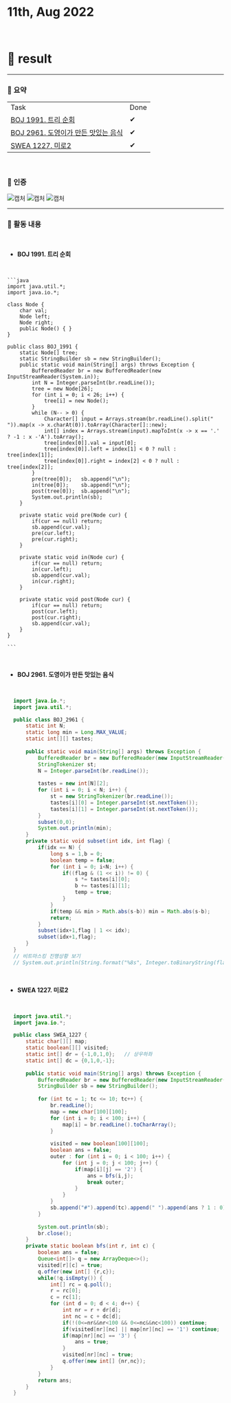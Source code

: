 # 11th, Aug 2022 
<br>

# 🍏 result
---

### 📜 **요약**

<table>
  <tr>
    <td>Task</td>
    <td>Done</td>
  </tr>
    <tr>
      <td><a href = "https://www.acmicpc.net/problem/1991">BOJ 1991. 트리 순회</td>
      <td>✔</td>
    </tr>
    <tr>
      <td><a href = "https://www.acmicpc.net/problem/2961">BOJ 2961. 도영이가 만든 맛있는 음식</td>
      <td>✔</td>
    </tr>
    <tr>
      <td><a href = "https://swexpertacademy.com/main/code/problem/problemDetail.do?contestProbId=AW8Wj7cqbY0DFAXN">SWEA 1227. 미로2</td>
      <td>✔</td>
    </tr>
</table>
<br>

### 📸 **인증**
![캡처](https://i.imgur.com/1cXpuKd.png)
![캡처](https://i.imgur.com/r6HbsZZ.png)
![캡처](https://i.imgur.com/vSbmaho.png)
<br>

---

### 📜 **활동 내용**
<br>

- **BOJ 1991. 트리 순회**
<br>

	```java
	import java.util.*;
	import java.io.*;

	class Node {
		char val;
		Node left;
		Node right;
		public Node() { }
	}

	public class BOJ_1991 {
		static Node[] tree;
		static StringBuilder sb = new StringBuilder();
		public static void main(String[] args) throws Exception {
			BufferedReader br = new BufferedReader(new InputStreamReader(System.in));
			int N = Integer.parseInt(br.readLine());
			tree = new Node[26];
			for (int i = 0; i < 26; i++) {
				tree[i] = new Node();
			}
			while (N-- > 0) {
				Character[] input = Arrays.stream(br.readLine().split(" ")).map(x -> x.charAt(0)).toArray(Character[]::new);
				int[] index = Arrays.stream(input).mapToInt(x -> x == '.' ? -1 : x -'A').toArray();
				tree[index[0]].val = input[0];
				tree[index[0]].left = index[1] < 0 ? null : tree[index[1]];
				tree[index[0]].right = index[2] < 0 ? null : tree[index[2]];
			}
			pre(tree[0]); 	sb.append("\n");
			in(tree[0]); 	sb.append("\n");
			post(tree[0]);	sb.append("\n");
			System.out.println(sb);
		}
		
		private static void pre(Node cur) {
			if(cur == null) return;
			sb.append(cur.val);
			pre(cur.left);
			pre(cur.right);
		}
		
		private static void in(Node cur) {
			if(cur == null) return;
			in(cur.left);
			sb.append(cur.val);
			in(cur.right);
		}
		
		private static void post(Node cur) {
			if(cur == null) return;
			post(cur.left);
			post(cur.right);
			sb.append(cur.val);
		}
	}

	```
<br>

- **BOJ 2961. 도영이가 만든 맛있는 음식**
<br>

  ```java
	import java.io.*;
	import java.util.*;

	public class BOJ_2961 {
		static int N;
		static long min = Long.MAX_VALUE;
		static int[][] tastes;
		
		public static void main(String[] args) throws Exception {
			BufferedReader br = new BufferedReader(new InputStreamReader(System.in));
			StringTokenizer st;
			N = Integer.parseInt(br.readLine());
			
			tastes = new int[N][2];
			for (int i = 0; i < N; i++) {
				st = new StringTokenizer(br.readLine());
				tastes[i][0] = Integer.parseInt(st.nextToken());
				tastes[i][1] = Integer.parseInt(st.nextToken());
			}
			subset(0,0);
			System.out.println(min);
		}
		private static void subset(int idx, int flag) {
			if(idx == N) {
				long s = 1,b = 0;
				boolean temp = false;
				for (int i = 0; i<N; i++) {
					if((flag & (1 << i)) != 0) {
						s *= tastes[i][0];
						b += tastes[i][1];
						temp = true;
					}
				}
				if(temp && min > Math.abs(s-b)) min = Math.abs(s-b);
				return;
			}
			subset(idx+1,flag | 1 << idx);
			subset(idx+1,flag);
		}
	}
	// 비트마스킹 진행상황 보기
	// System.out.println(String.format("%8s", Integer.toBinaryString(flag)).replace(" ", "0"));
  ```
<br>

- **SWEA 1227. 미로2**
<br>

  ```java
	import java.util.*;
	import java.io.*;

	public class SWEA_1227 {
		static char[][] map;
		static boolean[][] visited;
		static int[] dr = {-1,0,1,0};	// 상우하좌
		static int[] dc = {0,1,0,-1};
		
		public static void main(String[] args) throws Exception {
			BufferedReader br = new BufferedReader(new InputStreamReader(System.in));
			StringBuilder sb = new StringBuilder();
			
			for (int tc = 1; tc <= 10; tc++) {
				br.readLine();
				map = new char[100][100];
				for (int i = 0; i < 100; i++) {
					map[i] = br.readLine().toCharArray();
				}
				
				visited = new boolean[100][100];
				boolean ans = false;
				outer : for (int i = 0; i < 100; i++) {
					for (int j = 0; j < 100; j++) {
						if(map[i][j] == '2') {
							ans = bfs(i,j);
							break outer;
						}
					}
				}
				sb.append("#").append(tc).append(" ").append(ans ? 1 : 0).append("\n");
			}
			
			System.out.println(sb);
			br.close();
		}
		private static boolean bfs(int r, int c) {
			boolean ans = false;
			Queue<int[]> q = new ArrayDeque<>();
			visited[r][c] = true;
			q.offer(new int[] {r,c});
			while(!q.isEmpty()) {
				int[] rc = q.poll();
				r = rc[0];
				c = rc[1];
				for (int d = 0; d < 4; d++) {
					int nr = r + dr[d];
					int nc = c + dc[d];
					if(!(0<=nr&&nr<100 && 0<=nc&&nc<100)) continue;
					if(visited[nr][nc] || map[nr][nc] == '1') continue;
					if(map[nr][nc] == '3') {
						ans = true;
					}
					visited[nr][nc] = true;
					q.offer(new int[] {nr,nc});
				}
			}
			return ans;
		}
	}
  ```

